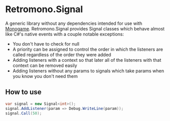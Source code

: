 # Retromono.Signal

A generic library without any dependencies intended for use with [Monogame](http://www.monogame.net/). Retromono.Signal provides Signal classes which behave almost like C#'s native events with a couple notable exceptions:
 - You don't have to check for null
 - A priority can be assigned to control the order in which the listeners are called regardless of the order they were added
 - Adding listeners with a context so that later all of the listeners with that context can be removed easily
 - Adding listeners without any params to signals which take params when you know you don't need them

## How to use
```csharp
var signal = new Signal<int>();
signal.AddListener(param => Debug.WriteLine(param));
signal.Call(50);
```